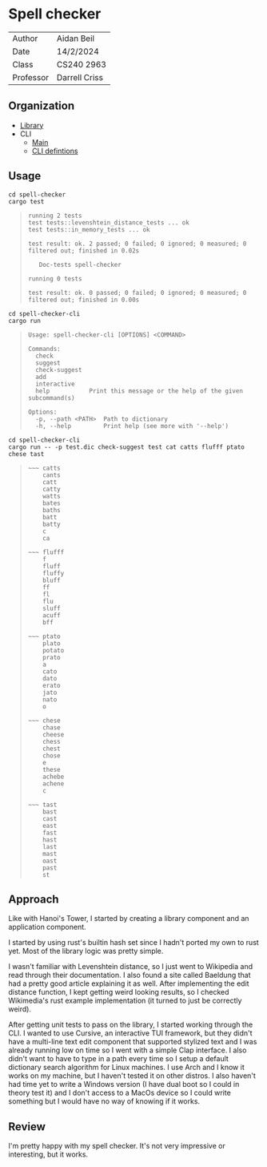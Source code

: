 # Spell checker

| | |
|-|-|
| Author | Aidan Beil |
| Date | 14/2/2024 |
| Class | CS240 2963 |
| Professor | Darrell Criss |

## Organization

- [Library](spell-checker/src/lib.rs)
- CLI
    - [Main](spell-checker-cli/src/main.rs)
    - [CLI defintions](spell-checker-cli/src/cli.rs)

## Usage

```
cd spell-checker
cargo test
```

> ```
> running 2 tests
> test tests::levenshtein_distance_tests ... ok
> test tests::in_memory_tests ... ok
> 
> test result: ok. 2 passed; 0 failed; 0 ignored; 0 measured; 0 filtered out; finished in 0.02s
> 
>    Doc-tests spell-checker
> 
> running 0 tests
> 
> test result: ok. 0 passed; 0 failed; 0 ignored; 0 measured; 0 filtered out; finished in 0.00s
> ```

```
cd spell-checker-cli
cargo run
```

> ```
> Usage: spell-checker-cli [OPTIONS] <COMMAND>
> 
> Commands:
>   check          
>   suggest        
>   check-suggest  
>   add            
>   interactive    
>   help           Print this message or the help of the given subcommand(s)
> 
> Options:
>   -p, --path <PATH>  Path to dictionary
>   -h, --help         Print help (see more with '--help')
> ```

```
cd spell-checker-cli
cargo run -- -p test.dic check-suggest test cat catts flufff ptato chese tast
```

> ```
> ~~~ catts
>     cants
>     catt
>     catty
>     watts
>     bates
>     baths
>     batt
>     batty
>     c
>     ca
> 
> ~~~ flufff
>     f
>     fluff
>     fluffy
>     bluff
>     ff
>     fl
>     flu
>     sluff
>     acuff
>     bff
> 
> ~~~ ptato
>     plato
>     potato
>     prato
>     a
>     cato
>     dato
>     erato
>     jato
>     nato
>     o
> 
> ~~~ chese
>     chase
>     cheese
>     chess
>     chest
>     chose
>     e
>     these
>     achebe
>     achene
>     c
> 
> ~~~ tast
>     bast
>     cast
>     east
>     fast
>     hast
>     last
>     mast
>     oast
>     past
>     st
> ```

## Approach

Like with Hanoi's Tower, I started by creating a library component and an application component.

I started by using rust's builtin hash set since I hadn't ported my own to rust yet. Most of the library logic was pretty simple.

I wasn't familiar with Levenshtein distance, so I just went to Wikipedia and read through their documentation. I also found a site called Baeldung that had a pretty good article explaining it as well. After implementing the edit distance function, I kept getting weird looking results, so I checked Wikimedia's rust example implementation (it turned to just be correctly weird).

After getting unit tests to pass on the library, I started working through the CLI. I wanted to use Cursive, an interactive TUI framework, but they didn't have a multi-line text edit component that supported stylized text and I was already running low on time so I went with a simple Clap interface. I also didn't want to have to type in a path every time so I setup a default dictionary search algorithm for Linux machines. I use Arch and I know it works on my machine, but I haven't tested it on other distros. I also haven't had time yet to write a Windows version (I have dual boot so I could in theory test it) and I don't access to a MacOs device so I could write something but I would have no way of knowing if it works. 

## Review

I'm pretty happy with my spell checker. It's not very impressive or interesting, but it works.
